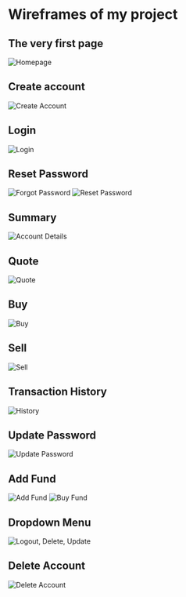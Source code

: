 # Wireframes of my project

## The very first page
![Homepage](https://lh3.googleusercontent.com/hx9uoGk6Sm9Xpbpo3B2WY-a7elamPsM3WIz26CpW_r8RIjP7Zx20bovGZZjPgm5g3RQB46SVlsXc6wRxigD9O39Z-dnchVckjNwag3Gmc2WeW1QG64QYe2H-lyRdDNKpwk0by2-yM68lLhdwegX9v4PHiVQppEo1CbsLEnli-ZZilcq9435ZQ-5nMXg75WdFej-hDmXUcbw_AMQlG1q9N1O719e7Tz4npdggTgyMqBzC8ZFEAhagNlixMyLsDgy8jwLOp9zaFJ-haEXtr9Y-IVepbsysMhRwpM44zQ37AkZdx1du6tAzuk1bJx_9mwDSLHIZw6swwQb5xuAyta95-gt1Q1ktXZW1ONmjMaxQnaLCUv8K7iwZUOD1nF9JFEQllaBZiR-TqfBkwiqWdDdhA9FmdvfRl0_AnaTYi08iI8fDcMpf19-RdKb4Y8NX9jj7BkcqYw1YqZTLgDM3SQMVctmKYP_4QkeaCEf-hKnd-XBZ932UzMm2H57RmyKcFln_3HGJOGG378wIg86kuAwWQqJuXijzT4UIknpK3LMRMpsRMsBgnHBB5dCa2n6deJP8RtQjuvMbjVdF8l9dT4SJxVDENsAiJijDaA1KsrcCN5a_yCwI4DCVkckGKjyyiYKyRCcKpgWZRqtzQT5GEBLUG7-3tduI5AWGY0GH3v5DwVltia1uluXe8XDSjPEU=s1674-no?authuser=0)

## Create account
![Create Account](https://lh3.googleusercontent.com/TRbJNSZVAit9CaVtL8reFB-LyLMhFwbucEOv2yiup1RrWdooGQ4M-3NuwVuaUX4knkUVrC-HDTufMp2HIt2RydvcXPJYWViabM9wt3nU0Dto3LKSJUj-NftQ3JRFqs5BSP29gG5bj6iZrWKvSf0LYIak7FgXwCOynphPeuH_jb5_ftcdsfPKKM1qs0HUBcZqnxsoH_CiHLBu0i789NPlJS-crdCKFrH8h_7dGPkjuc_VflOGOXYdHYgGz9iLMMnOIoVcnZvIWckCqZhLNSul4yHl4AnujDWabIVtzBVQWfUciZS0Q1Mu64ww-hGtYw7nWaIle5bODL_iI-XItFwSw24W_ZBoZA9EJ2YL9-_NXm5IwzRbgjR6I-zD5xAo57pzUs6uu-eS6F0Xu3_x3p5K1hpbfJiCL17Hj7QvwQiDDGKZlRzdG-wHLm7vIrPPWQOIATKSFszfg0Qnroz5SbGFZUJjjA79hGdFVpJmppkcIy9l4pskmWka181rn-CvfN1PUhQvrRxjZQtoWkVdM-yTLJOpks2tW6JSqIB39ZVuEI1JARbADHt5vSX6KVYqubFxY3Dng39jzGh4VkKORabPI6JxdpW3AYfr_40dsul-nr-i2Va4i8pokCKt8V9v0cuUOn5OpElo-ZNRmLfh5ev2Oeyz_Z6o8DA_6ARVwad1DWurX2t4g0SIAhCiZ6BA=s1674-no?authuser=0)

## Login
![Login](https://lh3.googleusercontent.com/spuetM_3AsLXpamDdL7RZeGyIhYTFloqzblANZ7offkIoFeipgy_NHEHnGvieXppwVXyHxjp05GleDE21AubVcebu7tohwvtBApoSBXawUdXDdnpBykeTY4clA7Sn87A5nPRv-60CmHncKFiTlnFZ6G7sGvKu1lH9j4uuRsSZzZz0w3zwkhFOEsG8haB7-JNo96HXa9xOP-SJ9-IUBps1aWMJC8AN8cecNb2uj57TFwoxmfdRZ1hWoRgk1BX9iVT0dWKL0zu4u7n8fnnj_N1jhpXSeF76F3cmEuBqdpG1-PwfOUWHnp77h3QBsPZwKgmuWvj97GMHTDQ2M9kG4htZhlg7HdedPT-dYR48sHAxDjPAEZOTOZ6wG_WPkWsy47Y7u0KP2i54XD2cT90vROnoNfTcnZuLjEma2GF4xCDDcHk3DqDwQ8ZCHZR5qtLoxudeHLOZAolxnvUrC2xmcoP9BSh3fd5kspi0M7FRDP5Yyv5BBbQVcJCBxAe8g9mfu0n-8G6nHCYAs3McOC15xbBgrdSJ6JFKjnqnhUK2Q7bbWg-F8wBPd9rYaloDbGWg-A1oOfPahX9CS9NxsN7F3ulky9vHbuw0t9JKSqyCyfgZjUpGq5ezP5KFTXT2N6SmiLW9DZUczDovnhjkUsU3ECUJP5rcBf7x9vqLgYYr9ktKo5AOy7US00KgB_EDi4M=s1674-no?authuser=0)

## Reset Password
![Forgot Password](https://lh3.googleusercontent.com/tk_Xj_JcYM4LVVUpLHa-T_CjPuU7qLY4dO8-wo0NCSEYFA6JTLYV2krOXAGwCjI061a6j_7j7ZkJJ4O2B8RqvyuY8TTdMryJM7rbF64yFtXtjMRdZ2m7P7TDLYJbrrCA09hC_HiuBTfMH9FQJrOTqZyivvzh_a7nOUP0aKKhTH7A8Ya7yawZTRODBXiIZ-OJz3NK9Ha5dIGfcFt1I7fHrowUHXRH6iPwTtuPnkbe7lq-W9V6HBKUoRrxJRUWGy6C2tbBrqtAEWImP9VsyULH2JLqUP8qK8A9ES5KCzZr7DTswzper6km7mE989YLwKWhtyEI_MOiTJViuTHk1u3MhYI8uYbqUrTCNkQmiwSwY5mWaF6HLyexS8v2fs05L18qCR1ZIxpA3uTjdMcLIBiM9pY6equlXlD3oVvGvtbbsf8tMCejIX6tZy_ueNx9IcKh6Z88maUsekI4LbTlYmFZ9lhviQGtSzgvHOQY5C4nbzvzfm_YH8DmuJlfPowy1rcZVNR9Wlj1_6iBsXFG_bXag6t5-eNh_cIsIFu_eksAZKRIBN_TUgSuZDYpwKW78RF0wkIVL21Zkgc8LqGgNFAy9m7N3Db5NkfZe5cTysscZ30yjZqpatLtT9ULw_ikyOS4IAsUpi4xsJQ1wySwYuUE4v4MvXLxueZTmgI8cki5HrvjkQnw-OahCs2Qlbyi=s1674-no?authuser=0)
![Reset Password](https://lh3.googleusercontent.com/klXlWkf6HZGwIwf5nWwN1rmlfXeBwtfFBYjsifZoqKN90SHVqYKzDJlgm45KJFKwHvVr_DeQHT2TMxewChf_KGyVGA37G95gDaDJUMAXMQPDs0limWumjQOMwffwQtKTWwLP7w_jfo52LR9wkKnpSJNarzL1sa7rKAlMa9Dcelta9aDTjNDwkO0_WphJmlWqtnVbX5wFpgfp-2i4QJB3G_n67vvKnEJGaRJKTjqgXBVgmuIpxdIFjX3fHUeolC79w_w0e2jikfwtVw7_a0YnCyKwixbzlv1BEb1wZEIlKzP7htI0llgAYOhKzdig8RcI3JffW3-hX-DMs1hU_mXJ6uFRlqCL5Pw98acI2JFEo2dU8jrRZgoCZqjDDJbHItP7q61O0C3RB-x09jFQr7S73rohtzYqkIwUOixThAllgxiKOd8kw5qt4uisRIswYHOvXk5qk0ig2ZjlSOvpXiiCNhEYX9wEfrhkzRRUkddnslNqtDuVTdFxpl4EKi1bpGGQAfqh0qSCllYxyvpM4snqFig9j7374pUos-5otgA4nMX3JAMOHDQc_U4mFO9On96ds4ZWkoyeW7se9dMqAl0KkTmsumiOXMSRNNsNdelgqAvF6-3gNuL1xalqgcRaWWFvMKcqSXtqZeFkgqaD13VFFVA6jcgXajnN9aaJgKAdOHPjgtIiCHHaxYnjVpbk=s1674-no?authuser=0)

## Summary
![Account Details](https://lh3.googleusercontent.com/w21f37n5pv-Ws4K9YqqD3WzSiy1o2KSk7YAV2QWN4htgLzkUxEHgbL2xj9hx-zkvgsHqZKGulJBumh_f_hecCqJsfXXmxQmBipDPHASV_DqjeWG2biKqcp468BV6ftK2_t0c53DaW4S5PBGROSfeU3KJVaiCcPFWY36Qt2vNziyHSh-TrZHB3N2dlzhF3SmhiOIrhhmWBkLtk51V7DT_-ivbofXSLRRESpItXXxH7DFgzRG7fIvKIG05k4AnUybaEPDkxOHhYzQZAzUneSyv2MS6mov0POnGNp5fVa9v0TaYz73E1H79ezwQgd_aPUeBSkbG_50jT8F12BwixkDVi-KolD9n6oTomtj85zizFWh17FETaIx5g6bqhVXhcVO9_0ST_8mjojUGm3GhQdD7GUhc7lY37qJtouJt8Zw7UDxoBElyVB4UrGbOVbHs1rxp4DWVxZsmG7OlSUrvqyJOyZbG_rIbtYDyS8z2jGwE7nIHIADDZkg5v1w-HykNWKgiQBn__w67AoDUaK-gG3bFE1BW8N3WdqDnLDLq1iQYpeP6DTpTbp5ZlTJp0Eu6Lrw8UQAuHSZCo4y8tN8tHaeo9l6eeIo08mfQI-0hmDaDRVB1Fm-G19bACZL5mTe7siKgvQpSZBPidMRTpGtjAYexQDXMGHGORJ2q85-4Tgkd5VpAFF-7Q0q3ZgwiiWGo=s1674-no?authuser=0)

## Quote
![Quote](https://lh3.googleusercontent.com/gNds41UyF-GugKys8Zll-ltsd8cCUXWyH4h8WpG2hctbN3A7qd5JBvR_bW7Y9BTUnt18dghrXL9iq4ICTwdf72LHhCGVz2SyCUWvY_v3SsYcWezTquDwNpIQxuJ0fkvvgoG--jxTCqw0tTKogqYIMncUjPi8rjDwL4Pv6P_udjgsV2yEGKoczbDIqxJP68IY0KPCvXoA5fEi3GyM66NikqBH6BwHXqyHv93LGWqPy-mLeMqd0caqNu6BIPILUTqcsEDAtAx_c4jGnZG2kZJBjZLFDNTAJclgmFy1Eq51eCE0P-JwZaYt50EL5d9tdK4HTb6oeqNbEclnMRJo6w8XB5Jde69xYYd4Qx3xYBLXaZlunXItiwl20WhugjkvVIhmfKNRHg7olRXD0EVgy9whJE3kEjFQhrndVDFXceCooFsFqqCei9WPyo6CC6b8w2W3PcO4gvCbaBglLWKT63MNN6-wB93aHrkewErleMn7gNRSoWnVK7I3D0vNlqcEU_BKRMk-HxnoJcaxrXo3umCt5Ogk3P1S3YeYWiqhxc-AGHTJ2btqKiFuhcl_cV1HSpsczGMu9CW1ebs1K3GRyMDJliPHsWQ_sQVaYOsH20GyKrum9CsLjktC2VBVCAoViYMbqiAjKdAB8jI7FyNq4XZw4idnv8VxqkZgC-T4JwaA2f3Xnf1EmFh0NeSCz_-j=s1674-no?authuser=0)

## Buy
![Buy](https://lh3.googleusercontent.com/2I_1pmxcef7TfdhlqlsHFuYB3GZzGwjoQUd_6LMG2dLhZLsLfZXnmEPuaBg7PBH8jcHlmp8x-vpXTmwsU_uEGZFOUDMlG5w0XoDA8XyxJiG9rZm_5e6vfmbGVOzZApTCFqgRICM3YSEwo2Tz7Qt8rOzHhr0-0f0mjSnVNCkH0-YO7M8689-FJKMW7v65WmXX-XErBBpnhmddwaNaOocoq9MpsXtdao_kGZLJZPs-Atkgor-1Ony2lkhhAK38ksNMUhk_hJN1vtV5X91WS3bnb4F5FuEAw1pdWxLx5Ch6UIUHtcixEksBwvYv-WnItvjLSaU4UfNkkvFdf7pdkIMVHCK9s3HDtGO8jJSLzkbx7WC_YbYARy87sz_0HPXEOdmju3eUTeg6yPuOg_bZf4duI_TrkjTQZD-F8YePGhzF0lp9Rj3oOQQ_rszSz2Plijs-w_QseBBfmUYfDF-4FRd7l6IJKeX2h0tVFy6tzFpWbmhxVd34UfkoiK4hHuuqNfzpGuG--XhffohAp5qlPP7wWGOeDa1Mij-D2pA_sHyKtTXbm8jcud7RsmMy2H2kB7M-elV78bJ0UXRWGxnZTyvuzZ63ROQDJJHa25Dilih4LcmRXy9F8NePRNXoC7oPCX59UTc11cOmE8mrLo9nLh7p0netENFngHEwSw2O-cr23Ibuzs3tFHJc1376SkMd=s1674-no?authuser=0)

## Sell
![Sell](https://lh3.googleusercontent.com/3Bv-Q62XYltWRGjJfDUEIv7Vx7LQwzGpyDd44uMphVQ1kAJ7Q_gpF0aMUNkOe9blA0d0d_mVGgjaSYhD7VkqytO0PzDMgJu1NYTHIKz3VZhUGXHooXXLTTgo6x1BP68nSrmf8SSmQL1Y2UJyVdsT--cHZ9n44c6a5_cuG7ca1sJhc4BLFiUEfJc9cFM5QsNFt8zvmVPsJa0Rd0iyU3C17H5yASjXPSeFeYlG7tOaWDIvyNNsUZBkI7UFVwwMfLy_2xDsfIvM2_TWVXBHNMPo4BgBzbCpJB1H2AEYMO5Y6r5fNI96xte8fs8w4J5jJPi7pLAx32QDqF21TIuYtkDedB9072QL_VNhXOWcW1oau8kfVuv6zOrxTr2ZBuNEeEIrcOUt8zgDkwch6cdaJh8FJA1O2CIhi5ZnwTuDTE6adB0munFMvMYZgI6wM2o7DD7xA1OSqWrc7GU2x9Ek2Ef5bGRczQERQqFx9s3vVDdniI4Jpi8hWWsY125612bZOnhDJPa_60SZ5FmlySUN7sB8a1q5tcTn7_Wa3ikau5MSft4Ow-c7R5rExznbSTPOS37eSLCx_aotYfuS1rqZ6xqrRRpSX_o2jqo6eXhd8MciPNDOyPlvA_N7N_qMPI-iLJ2QM9AlV-03BqBFEsQBT0gXJFLtlJJGYD6MQHAcw9_j6BmXpOPMRGCkB74qLaAZ=s1674-no?authuser=0)

## Transaction History
![History](https://lh3.googleusercontent.com/_hz54jOd4X9TbBJsI3pWUxhACIwbstSL6xRWbkAnR8E1Uqc6kLmYWwtknJzf65u_F0CY79q43GjUUXrYSMMbw4YbNxNc_9GYQYCJk1Ne-qb00vbTR3pnjAC9iTr_f_c_GKPnWj3cr4orppIDbdjh7DWx_YDFsg9SOw7q7uozAZftZUpFJ9AZZTDplCR26UiAAgbMSJD3QsbgR9leMLioSsWdaBEO35fAIE6MB_CSo8xXEU-Ktbg0uZ7gpK8IJu6Wrvyf6Dcb4iqueHV9kFhaTV16AhCoThF80WlvJxNT5I1pCrG13NhZROEoSbc-O-xeqYttJiRv69tLAFA7LcD5r_4vYX9ebVi_Y0UWLL5k_RcxHI52BoNXuIYBHkPFIwXo-hq5kSIvdOerNLD95EqqfR5VY97MAsqlLhoYi2e5aU8RYcvi6fT7JVl9j0cUlEMoHvifZ5qaXYt0WnTqaQw9NDesSBcXaupDU0G0azfAJG6EbO7PmWVPHMGt2-6PhwTUJiTsvXBSNITb9fEa10zwENk4ckJQFVZz-C8Be_o3j-ywj3uOEl-lbLPOlZUXMRpbDRrX1xnPO7ENS2oEyrHdfQztsR8kVGBA-T-5uZnqi4v5ThfF3AS74yca1VhQN5iHqsRLPOTsBiolGhQkHsZehota4Dh5gxQv3zw5NwJy5OM01R-fBb8UAldwLjyo=s1674-no?authuser=0)

## Update Password
![Update Password](https://lh3.googleusercontent.com/YuFR08FjfkkSd3TnmVDtGHCm650KFc4CsiTv-32ojsFUkjMmTPkEeEGyZTq0z2eIm5aD1jS_TSAwqIucNeAspweyeFKwvvLntq9xivfQy6cmJpIRCd2q5eVFK3ykHPk6BXREqKSjnZGAooXCi8WKF2DllTsWWiVw8cnYokf0FT6SOX1bBT_ea2dtO9XREBWuHlL5xbxe6ncbQWUnHL_QJi0Teiaedma90r2BsvHH00IJhV9x3lJqF722qzafAjlCT0t5Qjkw10ibMDv1NMlNzF3RmV4AQatP_LuUPb28BoOJ7uqD9l4VPAcR5xii-fsxSq9tFOUcctLV0eW7kiq0voW9RJNeBAFJ20eN8QWuy_9vWjWm8ewzjUWrnxhwWMPuQkFBxFPIa8XeEl4cVRyoCQb5KK1VAQE2eQW8bqhuKUAS6hUy-80q6AQn2fNLCYwDj7ZXUShGAadJaqRfCzVQjf3BgZ_l2EbtDmvlx2DZ_AieutSYmShkOM3V33wqhChDLnsB8p709TuwfujA91V3zICLydpsc5bFI3vWpDJDQm7AWO1_iXX3eAC95cNvnh5qaindjGv5MN3uhc7fR9dyJ0N2zaYMtv9aQrnp4pnobzlquX4egkjovalTwQTM_TEcl2XKwGKfUBzJEaNyvI2GI2YCfJkopgMjA9u3-xNjMlsIaPVHB-Hr5R8E0Zyw=s1674-no?authuser=0)

## Add Fund
![Add Fund](https://lh3.googleusercontent.com/dxE0_C6K38_ahPhsypz6NoOCstm3aFBxVrcjxq5FQ_RoHAX7Sf-QI9I-WJEvbFkBihtILEHGa8vH8OCi1JKW2DDiV8fqhL1oWAd0Nt0gqwQtVqaU8HwEBm4tFXEuDrtzOukHHqh0bExR0hNeryI62I660XPyDM4IgGKArDa2XmCmxstYcESq66UUyv7GyjNMNm10UgrIqzWObvFmg33WpKjyppcPQuVDOjEoDQ6dUM6WVwRFCReIptovOeMgV4pTGFNeY1P6Vclb1oag4CFv7-Tf01hXP_hBWFjwfM4WlZAvLxJjrAtd-j4apCMgakYcfZY6mEKwabs53-yleNoDStk0POhWM10wDhvnro7pmFboKnfEtGcHBTJ2bY2khXpasVIogKhn1gy6nY2t1KxvQRO_gS0zXqAsWXO6svVSRn-M-Oz5A5uJ_Z38VkoaXOjRnh21HrcXo9jDnxbkQslInsj9QfPcgtfgw8o9x5S6S1x0a-dhkB8eGZqiGmMC5K6wuBVCRQm-uwiId3x_QQuZr5Sz4clLh9vUvBjNRiZcVif4LAbT9_c_HUst381oNoPhe99FscfoJKhiiTIoeoK3IgCHhVuRwmAV9Woa6I1ztvDkj7mE0WyDQMEI6iMMlhWivDrsV_tw6i8OMJpC3OywnSoHTYlIPwpUlyYc8FWbsyadzeyQnRdhnCwB0pFS=s1674-no?authuser=0)
![Buy Fund](https://lh3.googleusercontent.com/609cJZSMBsQGgPpC2T2pziI-XidiOs5msXLHq_wEOLvulKt4sTJpFcMIZFlJD5KH2Eu0TripWFmMx9ZvP9mVaI2u2HwOdegVVI5DsZeeQoF8NtYrpcWQ1qhTpn3q2dEdpiUBBY3MDbBoc4VNtENKaGRBpoKWe8EHGZxkMjFtteCsD9Haizv2-2OWkAkai9YCWKcX3Aw0TBitFp02mEcanIa1lhZaBZIy_DczkKQcYIWTG16Q9AmMiM0r5KrHzBD7PqpokbzU4XcsEEvNZ_BEEGGpqveenoUNQdceXXekZAm3lJ10DMjTPFX1btqWYwx8mmRUrftuebPHW-Ha8EPBU7DBuL7iDTbmhhQm0wAI_UsRpxo565YiYQ2_HPS51CzN5rUGv77i5pQf1nzeUjUEJHd8NKV1X-Nk0XobFUNqJG49N6_lOs6PhT0946-Pc3onufPU3UmVSRUhbmg8w3to1ifazeYqVB_rGm6KF-VgJ7QhwYKn8zlQSqCdxWj5bOdx3aEOTCmil9vqQpTGU13iB5jS124lSAwYIltlOi8GhbceDBqY5zJyM3jZVGuTwNNTKRGblSzAcL5wlrtDal7FmpEcFNmT5U9yZADXxnt1fdjn4qtIhThPIsyeWeW0QYGcD2xq2EFV_jmHBQPCVygSTTdANFZyC2uw_KMVWyRlF0s_0Mwnqf8co2y9qjpu=s1674-no?authuser=0)

## Dropdown Menu
![Logout, Delete, Update](https://lh3.googleusercontent.com/QhjW2zir99DpsK66YlljDNr5e5jgWcyWOIB9z1n465NNQn_gqvNWOUtZ3Bo98bXkufj2deDtrcSgMfsA_UR5n9BO2k5iVqFPbrgRB--TR8zoBAWtWzkN-xLv-BBKYgBeAmv4rKBy7vAgR4weBsKVytW5w3ovOQ6dHQZoMQ5Ho2_8NDu362rzf2kwL3IZq7j4nYU_1mxKQuKiC0w5pj-JQPqgGnHNrmPUY6awxhm3FrkEYKq5TDQy46c4esa2BlOeaVUGropqlcf_4F08_F0UKprKwekXqQomMvkUSlmxVN_8rT03YChw740pokrmiKIywJA1_ZDDUbnnNZA0jboF-cW3WvPZotN_-hAFuTXcV5ytxLkNM9K-gji19TZnfb6y_MF-rWlf7lV3nL4aTMdHpn91KY-PyE-LbYaVYoDomAiivudQr9knT_xPxdMc2I2V0GuH7R7rIPLgaF92S1oJ8O0C3kKg0NRn19Gl7cGzqM3AGqgQL7shlHRQrCdrCiSkkH6QyV4Vo8m_kuse-rLXKCoJfpeKxv_y0bgOOCgulViMywEqbezVGVqWpYZDIcWn9RHTZhE3NbMMJP8EAvB0FWB1XBAQrg-_QWHDgXdebI_5KN_cMUwuQrxYbk2zeLea5GwUq_bu-64pgFuZJi_jnJzXglecxx41h9CHyroTRWbpw7jUdCAhBgfm__41=s1674-no?authuser=0)

## Delete Account
![Delete Account](https://lh3.googleusercontent.com/Cf6ruJrC3_u2PxuJS-PY-VYP13kuvOTggGLnjIRgdPFJ2OP53WxMyWwpmPMdXiqODvp1Z5kwuhYumF4X-HAgcwgv5Rcz8St4ra1W0bZhTp0ZIJtYlDh5SutEWaUSrnPjQ14o7Y4QqeoGDR74aybxnlS36V_OfALwvJzQAaL6NZg33X7YCglPn_ZPsST65ZZaQQ4OkFYj9liajLiPo8FXwwuEAODVYUGuC4gRNZd5wXWhEBrCmaQnmPydwVAfdjIQ6gp3Aj2g88v76nK0XRD_B7Z9G05tYUVEug072rzwWiYWamNN_MdY3Mjwdib9vY7YZq8H6jpVmFZon35Dt8pKCIrc0-yu0Ke6rGIhqRrQcgf1LRKC6ZeF-WMiWGmj_Z_LBYwFdu0cTG1dYRN6sVWe8IdYJYWmwCNS9ErxWQy24vvHBfBLPvkJzxLgOQiKZTBj6VL_l1EAINSZ2b90g6lVUVzyxX_2v9fiLhtOWYH43GppreIvpqfkMEozRMnxGwbD7AJO6yeLq2Gy_GWneEtYWT-XfIhTloxzwjJ5Sl_d_IsF3abnmOTFaLvN78tejKPIzMq63g13SlHQcr7sr6dyxhIz8vTkpFp41DXbV7KwvPdcxp0f-xKXimXXZzn2sYCUXEksulAyYO_nQ_yF1UMJqmWou7Gev71XV5e2esuV_FOWf-I0_R50pL8-mSfm=s1674-no?authuser=0)
